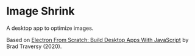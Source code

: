 # Image Shrink

A desktop app to optimize images.

Based on [Electron From Scratch: Build Desktop Apps With JavaScript](https://www.udemy.com/course/electron-from-scratch/) by Brad Traversy (2020).
